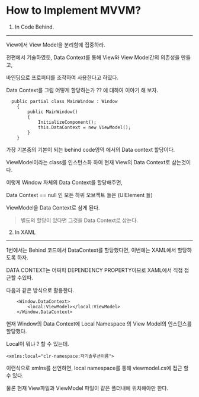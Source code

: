 How to Implement MVVM? 
===

1. In Code Behind.
---

View에서 View Model을 분리함에 집중하라.

전편에서 기술하였듯, Data Context를 통해 View와 View Model간의 의존성을 만들고, 

바인딩으로 프로퍼티를 조작하여 사용한다고 하였다.

Data Context를 그럼 어떻게 할당하는가 ?? 에 대하여 이야기 해 보자.

~~~
  public partial class MainWindow : Window
    {
        public MainWindow()
        {
            InitializeComponent();
            this.DataContext = new ViewModel();
        }
    }
~~~

가장 기본중의 기본이 되는 behind code영역 에서의 Data context 할당이다.

ViewModel이라는 class를 인스턴스화 하여 현재 View의 Data Context로 삼는것이다.

이렇게 Window 자체의 Data Context를 할당해주면,

Data Context == null 인 모든 하위 오브젝트 들은 (UIElement 들)

ViewModel을 Data Context로 삼게 된다.
> 별도의 할당이 있다면 그것을 Data Context로 삼는다.


2. In XAML
---

1번에서는 Behind 코드에서 DataContext를 할당했다면, 이번에는 XAML에서 할당하도록 하자.

DATA CONTEXT는 어짜피 DEPENDENCY PROPERTY이므로 XAML에서 직접 접근할 수있따.

다음과 같은 방식으로 활용한다.

~~~
    <Window.DataContext>
        <local:ViewModel></local:ViewModel>
    </Window.DataContext>
~~~

현재 Window의 Data Context에 Local Namespace 의 View Model의 인스턴스를 할당했다.

Local이 뭐냐 ? 할 수 있는데.

~~~
<xmlns:local="clr-namespace:자기솔루션이름">
~~~
이런식으로 xmlns를 선언하면, local namespace를 통해 viewmodel.cs에 접근 할 수 있다.

물론 현재 View파일과 ViewModel 파일이 같은 폴더내에 위치해야만 한다.


